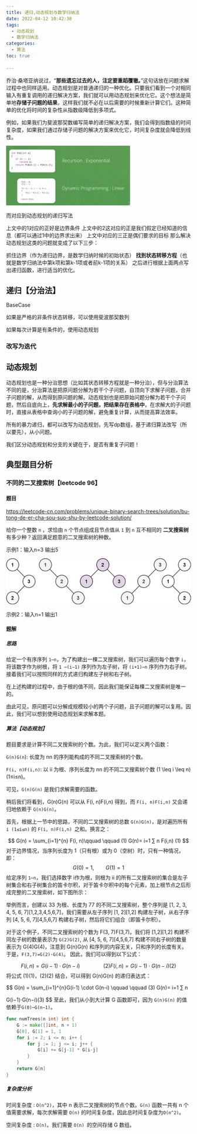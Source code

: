 ```yaml
---
title: 递归,动态规划与数学归纳法
date: 2022-04-12 10:42:30
tags:
  - 动态规划
  - 数学归纳法
categories:
  - 算法
toc: true

---
```


乔治·桑塔亚纳说过，“**那些遗忘过去的人，注定要重蹈覆辙。**”这句话放在问题求解过程中也同样适用。动态规划是对普通递归的一种优化。只要我们看到一个对相同输入有重复调用的递归解决方案，我们就可以用动态规划来优化它。这个想法是简单地**存储子问题的结果**，这样我们就不必在以后需要的时候重新计算它们。这种简单的优化将时间的复杂性从指数级降低到多项式。

例如，如果我们为斐波那契数编写简单的递归解决方案，我们会得到指数级的时间复杂度，如果我们通过存储子问题的解决方案来优化它，时间复杂度就会降低到线性。

<img src="images/image-20220420095012475.png" alt="image-20220420095012475" style="zoom: 33%;" />

<!--more-->

而对应到动态规划的递归写法

上文中的1对应的正好是边界条件
上文中的2这对应的正是我们假定已经知道的信息（都可以通过1中的边界求出来）
上文中对应的三正是偶们要求的目标
那么解决动态规划这类的问题就变成了以下三步：

抓住边界（作为递归边界，是数学归纳时候的初始状态）
**找到状态转移方程**（也就是数学归纳法中第k项和第k-1项或者前k-1项的关系）
之后进行根据上面两点写出递归函数，进行适当的优化。

## 递归【分治法】

BaseCase

如果是严格的非条件状态转移，可以使用斐波那契数列

如果每次计算是有条件的，使用动态规划

### 改写为迭代

## 动态规划

动态规划也是一种分治思想（比如其状态转移方程就是一种分治），但与分治算法不同的是，分治算法是把原问题分解为若干个子问题，自顶向下求解子问题，合并子问题的解，从而得到原问题的解。动态规划也是把原始问题分解为若干个子问题，然后自底向上，**先求解最小的子问题，把结果存在表格中**，在求解大的子问题时，直接从表格中查询小的子问题的解，避免重复计算，从而提高算法效率。

所有的暴力递归，都可以改写为动态规划，先写dp数组，基于递归算法改写（所以要先），从小问题。

我们区分动态规划和分支的关键在于，是否有重复子问题！

## 典型题目分析

### 不同的二叉搜索树【leetcode 96】

#### 题目

https://leetcode-cn.com/problems/unique-binary-search-trees/solution/bu-tong-de-er-cha-sou-suo-shu-by-leetcode-solution/

给你一个整数 `n` ，求恰由 `n` 个节点组成且节点值从 `1` 到 `n` 互不相同的 **二叉搜索树** 有多少种？返回满足题意的二叉搜索树的种数。

示例1：输入n=3  输出5

![img](images/uniquebstn3.jpg)

示例2：输入n=1 输出1

#### 题解

##### 思路

给定一个有序序列 `1⋯n`，为了构建出一棵二叉搜索树，我们可以遍历每个数字 `i`，将该数字作为树根，将 `1 ⋯(i−1)` 序列作为左子树，将 `(i+1)⋯n` 序列作为右子树。接着我们可以按照同样的方式递归构建左子树和右子树。

在上述构建的过程中，由于根的值不同，因此我们能保证每棵二叉搜索树是唯一的。

由此可见，原问题可以分解成规模较小的两个子问题，且子问题的解可以复用。因此，我们可以想到使用动态规划来求解本题。

##### 算法【动态规划】

题目要求是计算不同二叉搜索树的个数。为此，我们可以定义两个函数：

`G(n)G(n`): 长度为 nn 的序列能构成的不同二叉搜索树的个数。

`F(i, n)F(i,n)`: 以 ii 为根、序列长度为 nn 的不同二叉搜索树个数 (1 \leq i \leq n)(1≤i≤n)。

可见，``G(n)G(n)`` 是我们求解需要的函数。

稍后我们将看到，G(n)G(n) 可以从 F(i, n)F(i,n) 得到，而 `F(i, n)F(i,n)` 又会递归地依赖于 `G(n)G(n)`。

首先，根据上一节中的思路，不同的二叉搜索树的总数 `G(n)G(n)`，是对遍历所有 `i (1≤i≤n)` 的 `F(i, n)F(i,n) `之和。换言之：

$$
G(n) = \sum_{i=1}^{n} F(i, n)\qquad \qquad (1)
G(n)= 
i=1
∑
n
F(i,n) (1)
$$
对于边界情况，当序列长度为 1（只有根）或为 0（空树）时，只有一种情况，即：
$$
G(0) = 1, \qquad G(1)=1
$$
给定序列 `1⋯n`，我们选择数字 i作为根，则根为 ii 的所有二叉搜索树的集合是左子树集合和右子树集合的笛卡尔积，对于笛卡尔积中的每个元素，加上根节点之后形成完整的二叉搜索树，如下图所示：

举例而言，创建以 33 为根、长度为 77 的不同二叉搜索树，整个序列是 [1, 2, 3, 4, 5, 6, 7][1,2,3,4,5,6,7]，我们需要从左子序列 [1, 2][1,2] 构建左子树，从右子序列 [4, 5, 6, 7][4,5,6,7] 构建右子树，然后将它们组合（即笛卡尔积）。

对于这个例子，不同二叉搜索树的个数为 F(3, 7)F(3,7)。我们将 [1,2][1,2] 构建不同左子树的数量表示为 `G(2)G(2)`, 从 [4, 5, 6, 7][4,5,6,7] 构建不同右子树的数量表示为 G(4)G(4)，注意到 G(n)G(n) 和序列的内容无关，只和序列的长度有关。于是，``F(3,7)=G(2)⋅G(4)``。 因此，我们可以得到以下公式：

$$
F(i, n) = G(i-1) \cdot G(n-i) \qquad \qquad (2)
F(i,n)=G(i−1)⋅G(n−i)(2)
$$
将公式 (1)(1)，(2)(2) 结合，可以得到 G(n)G(n) 的递归表达式：

$$
G(n) = \sum_{i=1}^{n}G(i-1) \cdot G(n-i) \qquad \qquad (3)
G(n)= 
i=1
∑
n

 G(i−1)⋅G(n−i)(3)
$$
至此，我们从小到大计算 G 函数即可，因为 `G(n)G(n)` 的值依赖于``G(0)⋯G(n−1)``。

```go
func numTrees(n int) int {
    G := make([]int, n + 1)
    G[0], G[1] = 1, 1
    for i := 2; i <= n; i++ {
        for j := 1; j <= i; j++ {
            G[i] += G[j-1] * G[i-j]
        }
    }
    return G[n]
}
```
##### 复杂度分析

时间复杂度 : `O(n^2)`，其中 n 表示二叉搜索树的节点个数。``G(n)`` 函数一共有 n 个值需要求解，每次求解需要 `O(n)` 的时间复杂度，因此总时间复杂度为`O(n^2)`。

空间复杂度 : `O(n)`。我们需要 `O(n) `的空间存储 G 数组。





